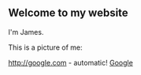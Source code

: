 ## Welcome to my website

I'm James.

This is a picture of me:

http://google.com - automatic!
[Google](http://google.com)
